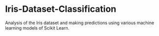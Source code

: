 # Iris-Dataset-Classification
Analysis of the Iris dataset and making predictions using various machine learning models of Scikit Learn.
